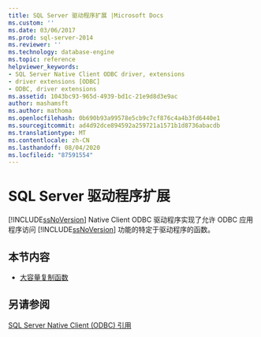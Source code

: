 ```yaml
---
title: SQL Server 驱动程序扩展 |Microsoft Docs
ms.custom: ''
ms.date: 03/06/2017
ms.prod: sql-server-2014
ms.reviewer: ''
ms.technology: database-engine
ms.topic: reference
helpviewer_keywords:
- SQL Server Native Client ODBC driver, extensions
- driver extensions [ODBC]
- ODBC, driver extensions
ms.assetid: 1043bc93-965d-4939-bd1c-21e9d8d3e9ac
author: mashamsft
ms.author: mathoma
ms.openlocfilehash: 0b690b93a99578e5cb9c7cf876c4a4b3fd6440e1
ms.sourcegitcommit: ad4d92dce894592a259721a1571b1d8736abacdb
ms.translationtype: MT
ms.contentlocale: zh-CN
ms.lasthandoff: 08/04/2020
ms.locfileid: "87591554"
---
```

# <a name="sql-server-driver-extensions"></a>SQL Server 驱动程序扩展
  [!INCLUDE[ssNoVersion](../../includes/ssnoversion-md.md)] Native Client ODBC 驱动程序实现了允许 ODBC 应用程序访问 [!INCLUDE[ssNoVersion](../../includes/ssnoversion-md.md)] 功能的特定于驱动程序的函数。  
  
## <a name="in-this-section"></a>本节内容  
  
-   [大容量复制函数](../../relational-databases/native-client-odbc-extensions-bulk-copy-functions/sql-server-driver-extensions-bulk-copy-functions.md)  
  
## <a name="see-also"></a>另请参阅  
 [SQL Server Native Client &#40;ODBC&#41; 引用](../../../2014/database-engine/dev-guide/sql-server-native-client-odbc-reference.md)  
  
  

